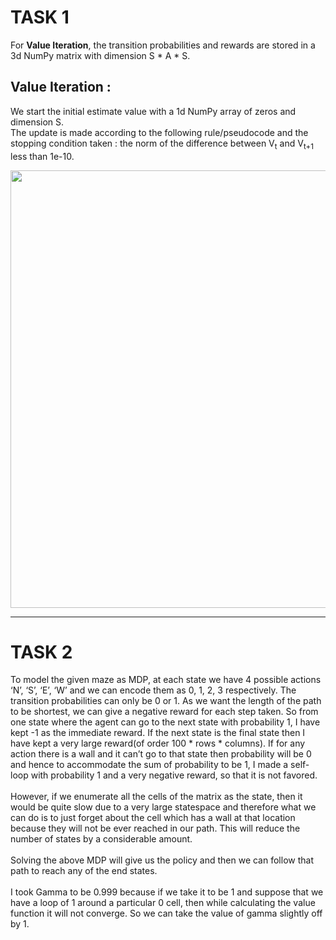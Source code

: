 # TASK 1

For **Value Iteration**, the transition probabilities and rewards are stored in a 3d NumPy matrix with dimension S * A * S.

## Value Iteration : 

We start the initial estimate value with a 1d NumPy array of zeros and dimension S. <br />
The update is made according to the following rule/pseudocode and the stopping condition taken : the norm of the difference between V<sub>t</sub> and V<sub>t+1</sub> less than 1e-10.

<img src="https://imgur.com/u7fb9OM.jpg" alt_text="Value Iteration Pseudocode" width="700">

---

# TASK 2

To model the given maze as MDP, at each state we have 4 possible actions ‘N’, ‘S’, ‘E’, ‘W’ and we can encode them as 0, 1, 2, 3 respectively. The transition probabilities can only be 0 or 1. As we want the length of the path to be shortest, we can give a negative reward for each step taken. So from one state where the agent can go to the next state with probability 1, I have kept -1 as the immediate reward. If the next state is the final state then I have kept a very large reward(of order 100 * rows * columns). If for any action there is a wall and it can’t go to that state then probability will be 0 and hence to accommodate the sum of probability to be 1, I made a self-loop with probability 1 and a very negative reward, so that it is not favored.
<br />
<br />
However, if we enumerate all the cells of the matrix as the state, then it would be quite slow due to a very large statespace and therefore what we can do is to just forget about the cell which has a wall at that location because they will not be ever reached in our path. This will reduce the number of states by a considerable amount.
<br />
<br />
Solving the above MDP will give us the policy and then we can follow that path to reach any of the end states.
<br />
<br />
I took Gamma to be 0.999 because if we take it to be 1 and suppose that we have a loop of 1 around a particular 0 cell, then while calculating the value function it will not converge. So we can take the value of gamma slightly off by 1.
